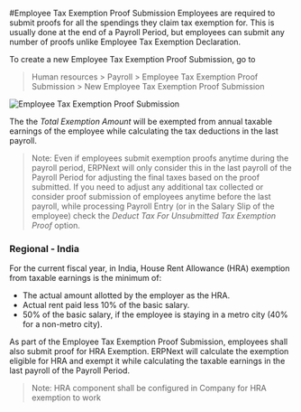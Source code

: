 <!-- add-breadcrumbs -->
#Employee Tax Exemption Proof Submission
Employees are required to submit proofs for all the spendings they claim tax exemption for. This is usually done at the end of a Payroll Period, but employees can submit any number of proofs unlike Employee Tax Exemption Declaration.

To create a new Employee Tax Exemption Proof Submission, go to

> Human resources > Payroll > Employee Tax Exemption Proof Submission > New Employee Tax Exemption Proof Submission

<img class="screenshot" alt="Employee Tax Exemption Proof Submission"
	src="{{docs_base_url}}/assets/img/human-resources/employee-tax-exemption-proof-submission.png">

The the _Total Exemption Amount_ will be exempted from annual taxable earnings of the employee while calculating the tax deductions in the last payroll.

> Note: Even if employees submit exemption proofs anytime during the payroll period, ERPNext will only consider this in the last payroll of the Payroll Period for adjusting the final taxes based on the proof submitted. If you need to adjust any additional tax collected or consider proof submission of employees anytime before the last payroll, while processing Payroll Entry (or in the Salary Slip of the employee) check the _Deduct Tax For Unsubmitted Tax Exemption Proof_ option.

### Regional - India
For the current fiscal year, in India, House Rent Allowance (HRA) exemption from taxable earnings is the minimum of:

* The actual amount allotted by the employer as the HRA.
* Actual rent paid less 10% of the basic salary.
* 50% of the basic salary, if the employee is staying in a metro city (40% for a non-metro city).

As part of the Employee Tax Exemption Proof Submission, employees shall also submit proof for HRA Exemption. ERPNext will calculate the exemption eligible for HRA and exempt it while calculating the taxable earnings in the last payroll of the Payroll Period.

> Note: HRA component shall be configured in Company for HRA exemption to work
